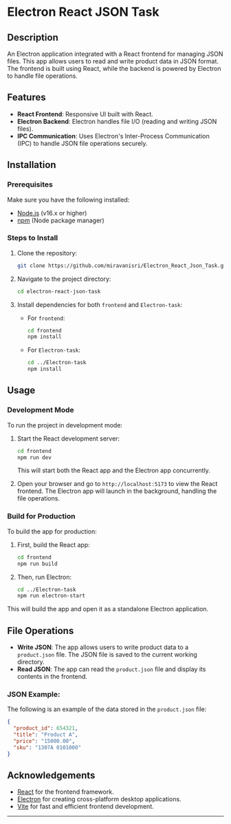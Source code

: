 
# Electron React JSON Task

## Description
An Electron application integrated with a React frontend for managing JSON files. This app allows users to read and write product data in JSON format. The frontend is built using React, while the backend is powered by Electron to handle file operations.

## Features
- **React Frontend**: Responsive UI built with React.
- **Electron Backend**: Electron handles file I/O (reading and writing JSON files).
- **IPC Communication**: Uses Electron's Inter-Process Communication (IPC) to handle JSON file operations securely.

## Installation

### Prerequisites
Make sure you have the following installed:
- [Node.js](https://nodejs.org/) (v16.x or higher)
- [npm](https://www.npmjs.com/) (Node package manager)

### Steps to Install

1. Clone the repository:
   ```bash
   git clone https://github.com/miravanisri/Electron_React_Json_Task.git
   ```

2. Navigate to the project directory:
   ```bash
   cd electron-react-json-task
   ```

3. Install dependencies for both `frontend` and `Electron-task`:
   - For `frontend`:
     ```bash
     cd frontend
     npm install
     ```

   - For `Electron-task`:
     ```bash
     cd ../Electron-task
     npm install
     ```

## Usage

### Development Mode

To run the project in development mode:

1. Start the React development server:
   ```bash
   cd frontend
   npm run dev
   ```

   This will start both the React app and the Electron app concurrently.

2. Open your browser and go to `http://localhost:5173` to view the React frontend. The Electron app will launch in the background, handling the file operations.

### Build for Production

To build the app for production:

1. First, build the React app:
   ```bash
   cd frontend
   npm run build
   ```

2. Then, run Electron:
   ```bash
   cd ../Electron-task
   npm run electron-start
   ```

This will build the app and open it as a standalone Electron application.

## File Operations

- **Write JSON**: The app allows users to write product data to a `product.json` file. The JSON file is saved to the current working directory.
- **Read JSON**: The app can read the `product.json` file and display its contents in the frontend.

### JSON Example:
The following is an example of the data stored in the `product.json` file:
```json
{
  "product_id": 654321,
  "title": "Product A",
  "price": "15000.00",
  "sku": "1307A 0101000"
}
```

## Acknowledgements

- [React](https://reactjs.org/) for the frontend framework.
- [Electron](https://www.electronjs.org/) for creating cross-platform desktop applications.
- [Vite](https://vitejs.dev/) for fast and efficient frontend development.

---



